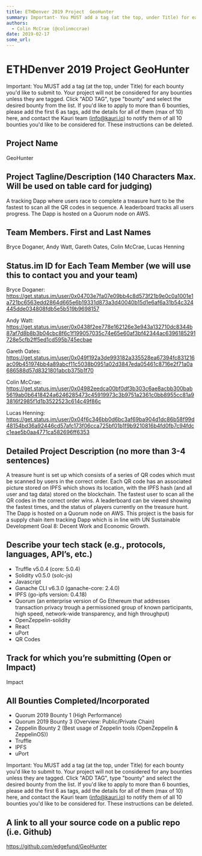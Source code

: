 ```yaml
---
title: ETHDenver 2019 Project  GeoHunter
summary: Important- You MUST add a tag (at the top, under Title) for each bounty youd like to submit to. Your project will not be considered for any bounties unless they are tagged. Click ADD TAG, type bounty and select the desired bounty from the list. If youd like to apply to more than 6 bounties, please add the first 6 as tags, add the details for all of them (max of 10) here, and contact the Kauri team (info@kauri.io) to notify them of all 10 bounties youd like to be considered for. These instruction
authors:
  - Colin McCrae (@colinmccrae)
date: 2019-02-17
some_url: 
---
```


# ETHDenver 2019 Project  GeoHunter



Important: You MUST add a tag (at the top, under Title) for each bounty you'd like to submit to. Your project will not be considered for any bounties unless they are tagged. Click "ADD TAG", type  "bounty" and select the desired bounty from the list. If you'd like to apply to more than 6 bounties, please add the first 6 as tags, add the details for all of them (max of 10) here, and contact the Kauri team (info@kauri.io) to notify them of all 10 bounties you'd like to be considered for. These instructions can be deleted.

## Project Name
GeoHunter

## Project Tagline/Description (140 Characters Max. Will be used on table card for judging)
A tracking Dapp where users race to complete a treasure hunt to be the fastest to scan all the QR codes in sequence. A leaderboard tracks all users progress. The Dapp is hosted on a Quorum node on AWS. 

## Team Members. First and Last Names
Bryce Doganer, Andy Watt, Gareth Oates, Colin McCrae, Lucas Henning

## Status.im ID for Each Team Member (we will use this to contact you and your team)
Bryce Doganer: https://get.status.im/user/0x04703e7fa07e09bb4c8d573f21b9e0c0a1001e1a721bc6563edd2864d665e6b19331d873a3d40040b15d1e6af6a31b54c324445dde034808fdb5e5b519b9698157

Andy Watt: https://get.status.im/user/0x0438f2ee778e162126e3e943a132710dc8344b87af7d8b8b3b04cbc8f6c1f199057035c74e65e60af3bf42344ac6396185291728e5cfb2ff5ed1cd595b745ecbae

Gareth Oates: https://get.status.im/user/0x049f192a3de993182a335528ea67394fc831216ac09b451974bb4a89abcf11c5038b0951a02d3847eda05461c8716e2f71a0a686588d57d8321801abcb375b1f70

Colin McCrae: https://get.status.im/user/0x04982eedca00bf0df3b303c6ae8acbb300bab5619ab0b6418424a6246285473c45919973c3b9751a2361c0bb8955cc81a93816f2985f1d1b3522523c614c49f86c

Lucas Henning: https://get.status.im/user/0x04f6c346bb0d6bc3af69ba904d1dc86b58f99d48154bd36a92446cd57afc173f06cca725bf01b1f9b9210816b4fd0fb7c94fdcc1eae5b0aa4771ca582696ff6353

## Detailed Project Description (no more than 3-4 sentences)
A treasure hunt is set up which consists of a series of QR codes which must be scanned by users in the correct order. Each QR code has an associated picture stored on IPFS which shows its location, with the IPFS hash (and all user and tag data) stored on the blockchain. The fastest user to scan all the QR codes in the correct order wins. A leaderboard can be viewed showing the fastest times, and the status of players currently on the treasure hunt. The Dapp is hosted on a Quorum node on AWS.  This project is the basis for a supply chain item tracking Dapp which is in line with UN Sustainable Development Goal 8: Decent Work and Economic Growth.

## Describe your tech stack (e.g., protocols, languages, API’s, etc.)
- Truffle v5.0.4 (core: 5.0.4)
- Solidity v0.5.0 (solc-js)
- Javascript
- Ganache CLI v6.3.0 (ganache-core: 2.4.0)
- IPFS (go-ipfs version: 0.4.18)
- Quorum (an enterprise version of Go Ethereum that addresses transaction privacy trough a permissioned group of known participants, high speed, network-wide transparency, and high throughput)
- OpenZeppelin-solidity
- React
- uPort
- QR Codes

## Track for which you’re submitting (Open or Impact)
Impact

## All Bounties Completed/Incorporated
- Quorum 2019 Bounty 1 (High Performance)
- Quorum 2019 Bounty 3 (Overview: Public/Private Chain)
- Zeppelin Bounty 2 (Best usage of Zeppelin tools (OpenZeppelin & ZeppelinOS))
- Truffle
- IPFS
- uPort

Important: You MUST add a tag (at the top, under Title) for each bounty you'd like to submit to. Your project will not be considered for any bounties unless they are tagged. Click "ADD TAG", type  "bounty" and select the desired bounty from the list. If you'd like to apply to more than 6 bounties, please add the first 6 as tags, add the details for all of them (max of 10) here, and contact the Kauri team (info@kauri.io) to notify them of all 10 bounties you'd like to be considered for. These instructions can be deleted.

## A link to all your source code on a public repo (i.e. Github)
https://github.com/edgefund/GeoHunter



